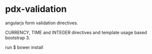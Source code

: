 # pdx-validation
angularjs form validation directives.

CURRENCY, TIME and INTEGER directives and template usage based bootstrap 3.

run $ bower install